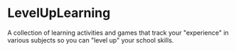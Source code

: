 # LevelUpLearning
A collection of learning activities and games that track your "experience" in various subjects so you can "level up" your school skills.
